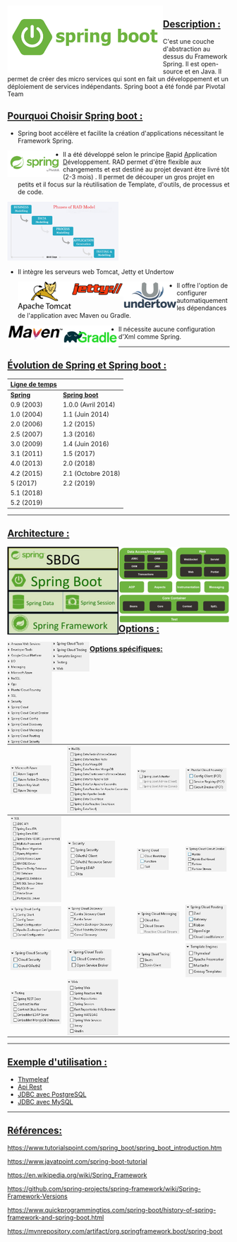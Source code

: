 <img src="./Image/SpringBoot/spring-boot.png" style="float: left;"  height="70%" width="70%">

## **<u>Description :</u>**

C'est une couche d'abstraction au dessus du Framework Spring. Il est open-source et en Java. Il permet de créer des micro services qui sont en fait un développement et un déploiement de services indépendants.  Spring boot a été fondé par Pivotal Team 

## **<u>Pourquoi Choisir Spring boot :</u>**

- Spring boot accélère et facilite la création d'applications nécessitant le Framework Spring.

<img src="./Image/Spring/spring-by-pivotal.png" style = "float: left;"  height="25%" width="25%"  >

- Il a été développé selon le principe <u>R</u>apid <u>A</u>pplication <u>D</u>éveloppement. RAD permet d'être flexible aux changements et est destiné au projet devant être livré tôt (2-3 mois) . Il permet de découper un gros projet en petits et il focus sur la réutilisation de Template, d'outils, de processus et de code.

<img src="./Image/RAD/RAD-Model.png" style = "float: middle;"  height="50%" width="50%"  >

- Il intègre les serveurs web Tomcat, Jetty et Undertow

  

  <img src="./Image/ServerLogo/Apache_Tomcat_Logo.png" style = "float: left;"  height="25%" width="25%"  > 	  <img src="./Image/ServerLogo/jetty-logo-80x22.png" style = "float: left;"  height="25%" width="25%"  > <img src="./Image/ServerLogo/undertow_logo-stacked_600px.png" style = "float: left;"  height="25%" width="25%"  >





- Il offre l'option de configurer automatiquement les dépendances de l'application avec Maven ou Gradle.

<img src="./Image/Dependency/maven-logo-black-on-white.png" style = "float: left;"  height="25%" width="25%"  > <img src="./Image/Dependency/1 Rld1TfAruYCz4EA-5kHJLA.png" style = "float: left;"  height="25%" width="25%"  >



- Il nécessite aucune configuration d'Xml comme Spring.

------

## <u>Évolution de Spring et Spring boot :</u>

| <u>Ligne de temps</u> |                        |
| --------------------- | ---------------------- |
| **<u>Spring</u>**     | <u>**Spring boot**</u> |
| 0.9 (2003)            | 1.0.0 (Avril 2014)     |
| 1.0 (2004)            | 1.1 (Juin 2014)        |
| 2.0 (2006)            | 1.2 (2015)             |
| 2.5 (2007)            | 1.3 (2016)             |
| 3.0 (2009)            | 1.4 (Juin 2016)        |
| 3.1 (2011)            | 1.5 (2017)             |
| 4.0 (2013)            | 2.0 (2018)             |
| 4.2 (2015)            | 2.1 (Octobre 2018)     |
| 5 (2017)              | 2.2 (2019)             |
| 5.1 (2018)            |                        |
| 5.2 (2019)            |                        |

------

## <u>**Architecture :**</u>

<u><img src="./Image/SpringBoot/SpringBoot_architecture.png" style = "float: left;"  height="50%" width="50%"  ></u>















<u><img src="./Image/Spring/Spring_architecture_2.png" style = "float: left;"  height="50%" width="50%"  ></u>













------

## <u>**Options :**</u>

<u><img src="./Image/SpringBootDependency/0.JPG" style = "float: left;"  height="20%" width="20%"  > <img src="./Image/SpringBootDependency/1.JPG" style = "float: left;"  height="17%" width="17%"  ></u>















### <u>**Options spécifiques:**</u>

| <u><img src="./Image/SpringBootDependency/2.JPG" style = "float: left;"  height="80%" width="80%"  ></u> | <u><img src="./Image/SpringBootDependency/3.JPG" style = "float: left;"  height="100%" width="100%"  ></u> | <u><img src="./Image/SpringBootDependency/4.JPG" style = "float: left;"  height="100%" width="100%"  ></u> | <u><img src="./Image/SpringBootDependency/5.JPG" style = "float: left;"  height="100%" width="100%"  ></u> |
| ------------------------------------------------------------ | ------------------------------------------------------------ | ------------------------------------------------------------ | ------------------------------------------------------------ |
| <u><img src="./Image/SpringBootDependency/5_5.JPG" style = "float: left;"  height="100%" width="100%"  ></u> | <u><img src="./Image/SpringBootDependency/7.JPG" style = "float: left;"  height="75%" width="75%"  ></u> | <u><img src="./Image/SpringBootDependency/8.JPG" style = "float: left;"  height="75%" width="75%"  ></u> | <u><img src="./Image/SpringBootDependency/9.JPG" style = "float: left;"  height="100%" width="100%"  ></u> |
| <u><img src="./Image/SpringBootDependency/10.JPG" style = "float: left;"  height="100%" width="100%"  ></u> | <u><img src="./Image/SpringBootDependency/11.JPG" style = "float: left;"  height="75%" width="75%"  ></u> | <u><img src="./Image/SpringBootDependency/12.JPG" style = "float: left;"  height="100%" width="100%"  ></u> | <u><img src="./Image/SpringBootDependency/12_5.JPG" style = "float: left;"  height="100%" width="100%"  ></u> |
| <u><img src="./Image/SpringBootDependency/14.JPG" style = "float: left;"  height="80%" width="80%"  ></u> | <u><img src="./Image/SpringBootDependency/15.JPG" style = "float: left;"  height="70%" width="70%"  ></u> | <u><img src="./Image/SpringBootDependency/15_5.JPG" style = "float: left;"  height="80%" width="80%"  ></u> | <u><img src="./Image/SpringBootDependency/17.JPG" style = "float: left;"  height="100%" width="100%"  ></u> |
| <u><img src="./Image/SpringBootDependency/18.JPG" style = "float: left;"  height="100%" width="100%"  ></u> | <u><img src="./Image/SpringBootDependency/19.JPG" style = "float: left;"  height="80%" width="80%"  ></u> |                                                              |                                                              |

------

## <u>Exemple d'utilisation :</u>

- <u><a href="/Thymeleaf/README.md">Thymeleaf</a></u>
- <u><a href="/Thymeleaf/README.md">Api Rest</a></u>
- <u><a href="/Thymeleaf/README.md">JDBC avec PostgreSQL</a></u>
- <u><a href="/Thymeleaf/README.md">JDBC avec MySQL</a></u>

------

## <u>**Références:**</u>

<u>https://www.tutorialspoint.com/spring_boot/spring_boot_introduction.htm</u>

<u>https://www.javatpoint.com/spring-boot-tutorial</u>

<u>https://en.wikipedia.org/wiki/Spring_Framework</u>

<u>https://github.com/spring-projects/spring-framework/wiki/Spring-Framework-Versions</u>

<u>https://www.quickprogrammingtips.com/spring-boot/history-of-spring-framework-and-spring-boot.html</u>

<u>https://mvnrepository.com/artifact/org.springframework.boot/spring-boot</u>